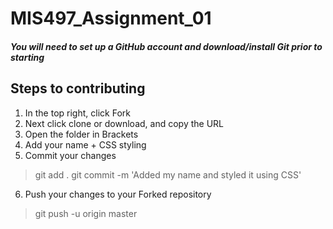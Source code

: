 # MIS497_Assignment_01

##### You will need to set up a GitHub account and download/install Git prior to starting

## Steps to contributing
1. In the top right, click Fork
2. Next click clone or download, and copy the URL
3. Open the folder in Brackets 
4. Add your name + CSS styling
5. Commit your changes 
> git add .
> git commit -m 'Added my name and styled it using CSS'
6. Push your changes to your Forked repository
> git push -u origin master

